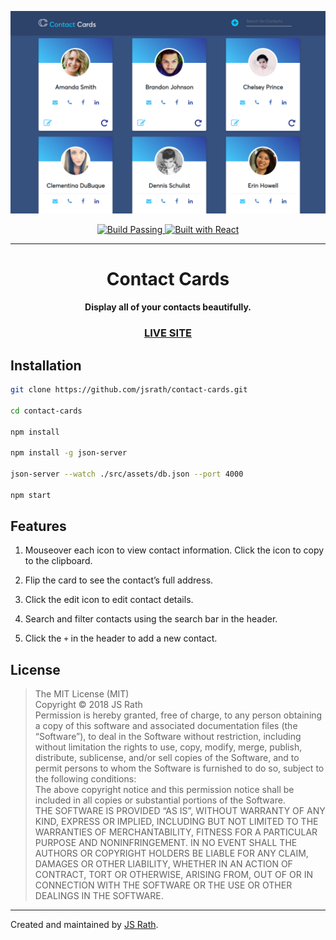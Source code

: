 <p align="center">
  <img alt="Contact Cards Screenshot" src="./screenshot.jpg" width="800" />
</p>
<p align="center">
  <a href="#">
    <img alt="Build Passing" src="https://img.shields.io/badge/build-passing-brightgreen.svg" />
  </a>
  <a href="#">
    <image alt="Built with React" src="https://img.shields.io/badge/built%20with-react-blue.svg" />
  </a>
</p>
<hr>
<h1 align="center">Contact Cards</h1>
<h4 align="center">Display all of your contacts beautifully.</h4>
<h3 align="center"><a href="https://contact-cards.onrender.com">LIVE SITE</a></h3>



## Installation

```sh
git clone https://github.com/jsrath/contact-cards.git

cd contact-cards

npm install

npm install -g json-server

json-server --watch ./src/assets/db.json --port 4000

npm start
```

## Features

1. Mouseover each icon to view contact information. Click the icon to copy to the clipboard.

2. Flip the card to see the contact’s full address.

3. Click the edit icon to edit contact details. 

4. Search and filter contacts using the search bar in the header.

5. Click the `+` in the header to add a new contact.


## License

> The MIT License (MIT)<br/> Copyright © 2018 JS Rath <br/> Permission is hereby granted, free of charge, to any person obtaining a copy of this software and associated documentation files (the “Software”), to deal in the Software without restriction, including without limitation the rights to use, copy, modify, merge, publish, distribute, sublicense, and/or sell copies of the Software, and to permit persons to whom the Software is furnished to do so, subject to the following conditions: <br/>The above copyright notice and this permission notice shall be included in all copies or substantial portions of the Software. <br/> THE SOFTWARE IS PROVIDED “AS IS”, WITHOUT WARRANTY OF ANY KIND, EXPRESS OR IMPLIED, INCLUDING BUT NOT LIMITED TO THE WARRANTIES OF MERCHANTABILITY, FITNESS FOR A PARTICULAR PURPOSE AND NONINFRINGEMENT. IN NO EVENT SHALL THE AUTHORS OR COPYRIGHT HOLDERS BE LIABLE FOR ANY CLAIM, DAMAGES OR OTHER LIABILITY, WHETHER IN AN ACTION OF CONTRACT, TORT OR OTHERWISE, ARISING FROM, OUT OF OR IN CONNECTION WITH THE SOFTWARE OR THE USE OR OTHER DEALINGS IN THE SOFTWARE.

---

Created and maintained by [JS Rath](http://www.jsrath.com).
